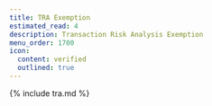 ```yaml
---
title: TRA Exemption
estimated_read: 4
description: Transaction Risk Analysis Exemption
menu_order: 1700
icon:
  content: verified
  outlined: true
---
```


{% include tra.md %}
